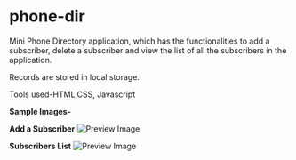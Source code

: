 # phone-dir
Mini Phone Directory application, which has the functionalities to add a subscriber, delete a subscriber and view the list of all the subscribers in the application. 

Records are stored in local storage.

Tools used-HTML,CSS, Javascript

**Sample Images-**

**Add a Subscriber**
![Preview Image](https://github.com/apurva19/phone-dir/blob/master/Sample%20Images/Add%20a%20Subscriber.png)


**Subscribers List**
![Preview Image](https://github.com/apurva19/phone-dir/blob/master/Sample%20Images/Subscribers%20list.png)
